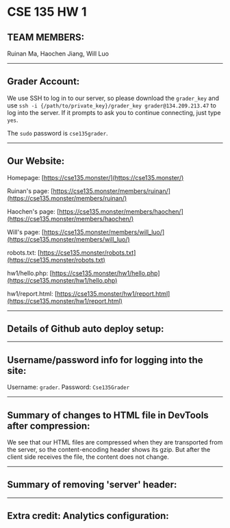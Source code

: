 # CSE 135 HW 1
## TEAM MEMBERS: 
Ruinan Ma, Haochen Jiang, Will Luo

---
## Grader Account:
We use SSH to log in to our server, so please download the `grader_key` and use `ssh -i {/path/to/private_key}/grader_key grader@134.209.213.47` to log into the server. If it prompts to ask you to continue connecting, just type `yes`.

The `sudo` password is `cse135grader`.

---
## Our Website:
Homepage: [https://cse135.monster/](https://cse135.monster/)

Ruinan's page: [https://cse135.monster/members/ruinan/](https://cse135.monster/members/ruinan/)

Haochen's page: [https://cse135.monster/members/haochen/](https://cse135.monster/members/haochen/)

Will's page: [https://cse135.monster/members/will_luo/](https://cse135.monster/members/will_luo/)

robots.txt: [https://cse135.monster/robots.txt](https://cse135.monster/robots.txt)

hw1/hello.php: [https://cse135.monster/hw1/hello.php](https://cse135.monster/hw1/hello.php)

hw1/report.html: [https://cse135.monster/hw1/report.html](https://cse135.monster/hw1/report.html)

---
## Details of Github auto deploy setup:

---
## Username/password info for logging into the site:
Username: `grader`.
Password: `Cse135Grader`

---
## Summary of changes to HTML file in DevTools after compression: 
We see that our HTML files are compressed when they are transported from the server, so the content-encoding header shows its gzip. But after the client side receives the file, the content does not change. 

---
## Summary of removing 'server' header:

---
## Extra credit: Analytics configuration:
